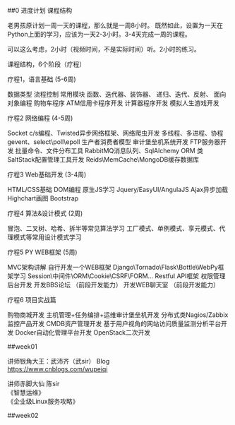 
##0 进度计划 课程结构    

老男孩原计划一周一天的课程，那么就是一周8小时。
既然如此，设置为一天在Python上面的学习，应该为一天2-3小时。3-4天完成一周的课程。

可以这么考虑，2小时（视频时间，不是实际时间）听。2小时的练习。

课程结构，6个阶段（疗程）

疗程1，语言基础 (5-6周)

数据类型
流程控制
常用模块
函数、迭代器、装饰器、
递归、迭代、反射、
面向对象编程
购物车程序
ATM信用卡程序开发
计算器程序开发
模拟人生游戏开发

疗程2 网络编程 (4-5周)

Socket c/s编程、Twisted异步网络框架、网络爬虫开发
多线程、多进程、协程gevent、select\poll\epoll
生产者消费者模型
审计堡垒机系统开发
FTP服务器开发
批量命令、文件分布工具
RabbitMQ消息队列、SqlAlchemy ORM
类SaltStack配置管理工具开发
Reids\MemCache\MongoDB缓存数据库

疗程3 Web基础开发 (3-4周)

HTML/CSS基础
DOM编程
原生JS学习
Jquery/EasyUI/AngulaJS
Ajax异步加载
Highchart画图
Bootstrap

疗程4 算法&设计模式 (2周)

冒泡、二叉树、哈希、拆半等常见算法学习
工厂模式、单例模式、享元模式、代理模式等常用设计模式学习

疗程5 PY WEB框架 (5周)

MVC架构讲解
自行开发一个WEB框架
Django\Tornado\Flask\Bottle\WebPy框架学习
Session\中间件\ORM\Cookie\CSRF\FORM...
Restful API框架
权限管理后台开发
开发BBS论坛          （前段开发能力）
开发WEB聊天室     （前段开发能力）

疗程6 项目实战篇

购物商城开发
主机管理+任务编排+运维审计堡垒机开发
分布式类Nagios/Zabbix监控产品开发
CMDB资产管理开发
基于用户视角的网站访问质量监测分析平台开发
Docker自动化管理平台开发
OpenStack二次开发  

##week01  

讲师银角大王：武沛齐（武sir） Blog  
https://www.cnblogs.com/wupeiqi  

讲师赤脚大仙 陈sir  
《智慧运维》  
《企业级Linux服务攻略》  

##week02  


